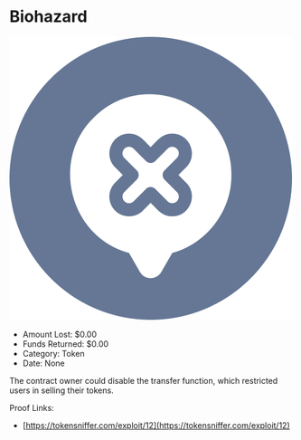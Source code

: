 # Biohazard
![Biohazard](/rektimages/Biohazard.png)
- Amount Lost: $0.00
- Funds Returned: $0.00
- Category: Token
- Date: None

The contract owner could disable the transfer function, which restricted users in selling their tokens.


Proof Links:
- [https://tokensniffer.com/exploit/12](https://tokensniffer.com/exploit/12)


